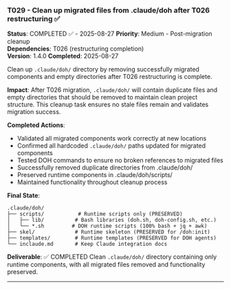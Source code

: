 ### T029 - Clean up migrated files from .claude/doh after T026 restructuring ✅

**Status**: COMPLETED ✅ - 2025-08-27 **Priority**: Medium - Post-migration cleanup  
**Dependencies**: T026 (restructuring completion)  
**Version**: 1.4.0 **Completed**: 2025-08-27

Clean up `.claude/doh/` directory by removing successfully migrated components and empty directories after T026
restructuring is complete.

**Impact**: After T026 migration, `.claude/doh/` will contain duplicate files and empty directories that should be
removed to maintain clean project structure. This cleanup task ensures no stale files remain and validates migration
success.

**Completed Actions**:

- Validated all migrated components work correctly at new locations
- Confirmed all hardcoded `.claude/doh/` paths updated for migrated components
- Tested DOH commands to ensure no broken references to migrated files
- Successfully removed duplicate directories from .claude/doh/
- Preserved runtime components in .claude/doh/scripts/
- Maintained functionality throughout cleanup process

**Final State**:

```text
.claude/doh/
├── scripts/           # Runtime scripts only (PRESERVED)
│   ├── lib/          # Bash libraries (doh.sh, doh-config.sh, etc.)
│   └── *.sh         # DOH runtime scripts (100% bash + jq + awk)
├── skel/             # Runtime skeleton (PRESERVED for /doh:init)
├── templates/        # Runtime templates (PRESERVED for DOH agents)
└── inclaude.md       # Keep Claude integration docs
```

**Deliverable**: ✅ COMPLETED Clean `.claude/doh/` directory containing only runtime components, with all migrated files
removed and functionality preserved.

---
